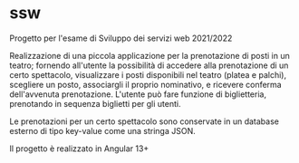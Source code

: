 # ssw
Progetto per l'esame di Sviluppo dei servizi web 2021/2022

Realizzazione di una piccola applicazione per la prenotazione di posti in un teatro; fornendo all'utente la possibilità di accedere alla prenotazione di un certo spettacolo, visualizzare i posti disponibili nel teatro (platea e palchi), scegliere un posto, associargli il proprio nominativo, e ricevere conferma dell'avvenuta prenotazione. L'utente può fare funzione di biglietteria, prenotando in sequenza biglietti per gli utenti.

Le prenotazioni per un certo spettacolo sono conservate in un database esterno di tipo key-value come una stringa JSON.

Il progetto è realizzato in Angular 13+
